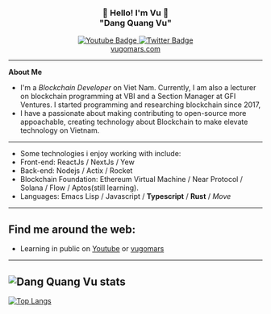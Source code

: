 <h3 align="center">👋   Hello! I'm Vu   👋 <br/> "Dang Quang Vu" </h3>

<div id="badges" align="center">
  <a href="https://youtube.com/@blockofvu">
    <img src="https://img.shields.io/badge/YouTube-red?style=for-the-badge&logo=youtube&logoColor=white" alt="Youtube Badge"/>
  </a>
  <a href="https://twitter.com/vugomars">
    <img src="https://img.shields.io/badge/Twitter-blue?style=for-the-badge&logo=twitter&logoColor=white" alt="Twitter Badge"/>
  </a>
  <br/>
  <a href="https://vugomars.com/">
    vugomars.com
  </a>
</div>

---
**About Me**
- I'm a *Blockchain Developer* on Viet Nam. Currently, I am also a lecturer on blockchain programming at VBI and a Section Manager at GFI Ventures. I started programming and researching blockchain since 2017,
- I have a passionate about making contributing to open-source more appoachable, creating technology about Blockchain to make elevate technology on Vietnam.
---
- Some technologies i enjoy working with include:
 - Front-end: ReactJs / NextJs / Yew
 - Back-end: Nodejs / Actix / Rocket
 - Blockchain Foundation: Ethereum Virtual Machine / Near Protocol / Solana / Flow / Aptos(still learning).
 - Languages: Emacs Lisp / Javascript / **Typescript** / **Rust** / *Move*
---
Find me around the web:
-----------------------
- Learning in public on <a href="https://youtube.com/@blockofvu">Youtube</a> or <a href="https://vugomars.com/">vugomars</a>
-----------------------

![Dang Quang Vu stats](https://github-readme-stats.vercel.app/api?username=vugomars&show_icons=true&bg_color=00000000)
---
[![Top Langs](https://github-readme-stats.vercel.app/api/top-langs/?username=vugomars&layout=compact)](https://github.com/anuraghazra/github-readme-stats)
